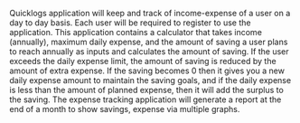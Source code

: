 Quicklogs application will keep and track of income-expense of a user on a day to day basis. Each user will be required to register to use the application. This application contains a calculator that takes income (annually), maximum daily expense, and the amount of saving a user plans to reach annually as inputs and calculates the amount of saving. If the user exceeds the daily expense limit, the amount of saving is reduced by the amount of extra expense. If the saving becomes 0 then it gives you a new daily expense amount to maintain the saving goals, and if the daily expense is less than the amount of planned expense, then it will add the surplus to the saving. The expense tracking application will generate a report at the end of a month to show savings, expense via multiple graphs.
    
